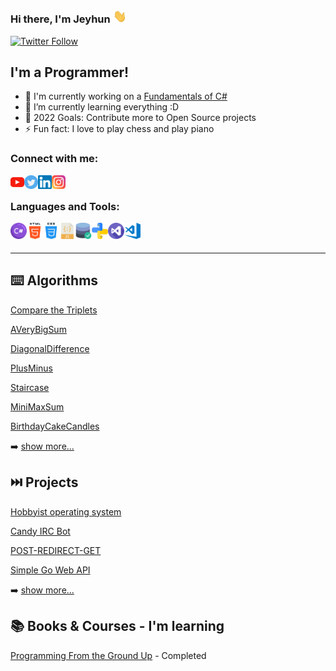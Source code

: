 ### Hi there, I'm Jeyhun <img alt="Giphy" width="22px" src="images/giphy.webp" />

[![Twitter Follow](https://img.shields.io/twitter/follow/abbcyhn?color=1DA1F2&logo=twitter&style=for-the-badge)](https://twitter.com/intent/follow?original_referer=https%3A%2F%2Fgithub.com%2Fabbcyhn&screen_name=abbcyhn)

## I'm a Programmer!

- 🔭 I'm currently working on a [Fundamentals of C#][course]
- 🌱 I’m currently learning everything :D
- 🥅 2022 Goals: Contribute more to Open Source projects
- ⚡ Fun fact: I love to play chess and play piano

### Connect with me:

[<img align="left" target="_blank" alt="YouTube" width="22px" src="images/youtube.svg" />][youtube]
[<img align="left" target="_blank" alt="Twitter" width="22px" src="images/twitter.svg" />][twitter]
[<img align="left" target="_blank" alt="LinkedIn" width="22px" src="images/linkedin.svg" />][linkedin]
[<img align="left" target="_blank" alt="Instagram" width="22px" src="images/instagram.svg" />][instagram]

<br />

### Languages and Tools:

<img align="left" target="_blank" alt="Csharp" width="26px" src="images/csharp.svg" />
<img align="left" target="_blank" alt="HTML5" width="26px" src="images/html.svg" />
<img align="left" target="_blank" alt="CSS3" width="26px" src="images/css.svg" />
<img align="left" target="_blank" alt="JavaScript" width="26px" src="images/javascript.svg" />
<img align="left" target="_blank" alt="OracleSql" width="26px" src="images/oraclesql.svg" />
<img align="left" target="_blank" alt="Python" width="26px" src="images/python.svg" />
<img align="left" target="_blank" alt="Visual Studio" width="26px" src="images/visual-studio.svg" />
<img align="left" target="_blank" alt="Visual Studio Code" width="26px" src="images/visual-studio-code.png" />

<br />
<br />

---

## ⌨️ Algorithms
[Compare the Triplets](https://github.com/abbcyhn/algorithms/tree/master/CompareTheTriplets)

[AVeryBigSum](https://github.com/abbcyhn/algorithms/tree/master/AVeryBigSum)

[DiagonalDifference](https://github.com/abbcyhn/algorithms/tree/master/DiagonalDifference)

[PlusMinus](https://github.com/abbcyhn/algorithms/tree/master/PlusMinus)

[Staircase](https://github.com/abbcyhn/algorithms/tree/master/Staircase)

[MiniMaxSum](https://github.com/abbcyhn/algorithms/tree/master/MiniMaxSum)

[BirthdayCakeCandles](https://github.com/abbcyhn/algorithms/tree/master/BirthdayCakeCandles)

➡️ [show more...](https://github.com/abbcyhn/algorithms)


## ⏭️ Projects
[Hobbyist operating system](https://github.com/abbcyhn/toyos)

[Candy IRC Bot](https://github.com/abbcyhn/candyirc)

[POST-REDIRECT-GET](https://github.com/abbcyhn/pattern-prg)

[Simple Go Web API](https://github.com/abbcyhn/simple-go-web-api)

➡️ [show more...](https://github.com/abbcyhn?tab=repositories)


## 📚 Books & Courses - I'm learning
[Programming From the Ground Up](https://github.com/abbcyhn/assembly) - Completed



[twitter]: https://twitter.com/abbcyhn
[instagram]: https://instagram.com/abbcyhn
[linkedin]: https://linkedin.com/in/abbcyhn
[youtube]: https://www.youtube.com/channel/UC5WQUToElvtpk0A4VZUZAjw
[course]: https://www.youtube.com/watch?v=na12UXJEvVs&list=PLvtQ30gwDIunsz2-hyFteAF8BgJKP36Z-
